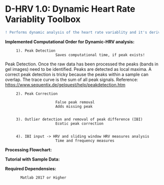 # D-HRV 1.0: Dynamic Heart Rate Variablity Toolbox
```diff
! Performs dynamic analysis of the heart rate variablity and it's derived measures. 
```
**Implemented Computational Order for Dynamic-HRV analysis:** 


         1). Peak Detection 
                           Saves computational time, if peak exists! 


Peak Detection. Once the raw data has been processed the peaks (bands in gel images) need to be identified. Peaks are detected as local maxima. A correct peak detection is tricky because the peaks within a sample can overlap. The trace curve is the sum of all peak signals.
Reference: https://www.sequentix.de/gelquest/help/peakdetection.htm

         2). Peak Correction 

                           False peak removal
                           Adds missing peak

 
         3). Outlier detection and removal of peak difference (IBI) 
                           Ecotic peak correction


         4). IBI input -> HRV and sliding window HRV measures analysis 
                           Time and frequency measures




**Processing Flowchart:**  



**Tutorial with Sample Data:**



**Required Dependensies:**

           Matlab 2017 or Higher 
